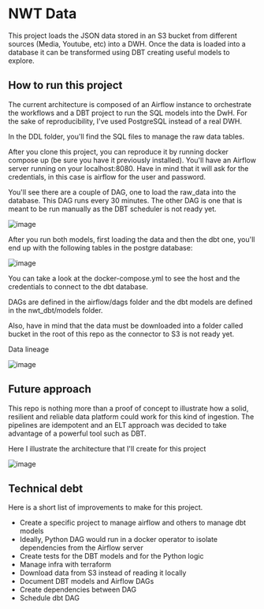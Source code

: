 # NWT Data

This project loads the JSON data stored in an S3 bucket from different sources (Media, Youtube, etc) into a DWH.
Once the data is loaded into a database it can be transformed using DBT creating useful models to explore.

## How to run this project

The current architecture is composed of an Airflow instance to orchestrate the workflows and a DBT project to run the
SQL models into the DwH. For the sake of reproducibility, I've used PostgreSQL instead of a real DWH.

In the DDL folder, you'll find the SQL files to manage the raw data tables. 

After you clone this project, you can reproduce it by running docker compose up (be sure you have it previously installed).
You'll have an Airflow server running on your localhost:8080. Have in mind that it will ask for the credentials, in this case
is airflow for the user and password.

You'll see there are a couple of DAG, one to load the raw_data into the database. This DAG runs every 30 minutes.
The other DAG is one that is meant to be run manually as the DBT scheduler is not ready yet. 

![image](https://github.com/user-attachments/assets/42ec4464-312c-46df-9e98-d1ed371063a5)

After you run both models, first loading the data and then the dbt one, you'll end up with the following tables
in the postgre database:

![image](https://github.com/user-attachments/assets/aa8a9aad-13f6-46c3-bf7b-6a34e613862c)

You can take a look at the docker-compose.yml to see the host and the credentials to connect to the dbt database. 

DAGs are defined in the airflow/dags folder and the dbt models are defined in the nwt_dbt/models folder.

Also, have in mind that the data must be downloaded into a folder called bucket in the root of this repo as the connector to S3 is not ready yet.

Data lineage

![image](https://github.com/user-attachments/assets/0716c34a-7eb5-4482-9bfb-1450ea9f4b76)


## Future approach

This repo is nothing more than a proof of concept to illustrate how a solid, resilient and reliable data platform could work for this kind of 
ingestion. The pipelines are idempotent and an ELT approach was decided to take advantage of a powerful tool such as DBT. 

Here I illustrate the architecture that I'll create for this project

![image](https://github.com/user-attachments/assets/7a849216-b338-4cff-a296-83a217ef4e06)

## Technical debt

Here is a short list of improvements to make for this project.

- Create a specific project to manage airflow and others to manage dbt models
- Ideally, Python DAG would run in a docker operator to isolate dependencies from the Airflow server
- Create tests for the DBT models and for the Python logic
- Manage infra with terraform
- Download data from S3 instead of reading it locally
- Document DBT models and Airflow DAGs
- Create dependencies between DAG
- Schedule dbt DAG


